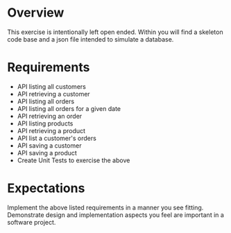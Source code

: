   # Overview
This exercise is intentionally left open ended.  Within you will find a skeleton code base and a json file intended to simulate a database.

# Requirements
 - API listing all customers
 - API retrieving a customer
 - API listing all orders
 - API listing all orders for a given date
 - API retrieving an order
 - API listing products
 - API retrieving a product
 - API list a customer's orders
 - API saving a customer
 - API saving a product
 - Create Unit Tests to exercise the above

# Expectations
Implement the above listed requirements in a manner you see fitting.  Demonstrate design and implementation aspects you feel are important in a software project.
